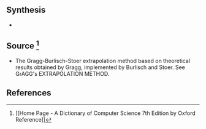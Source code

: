 ## Synthesis
- 
## Source [^1]
-  The Gragg-Burlisch-Stoer extrapolation method based on theoretical results obtained by Gragg, implemented by Burlisch and Stoer. See GrAGG's EXTRAPOLATION METHOD.
## References

[^1]: [[Home Page - A Dictionary of Computer Science 7th Edition by Oxford Reference]]